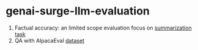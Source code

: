 # genai-surge-llm-evaluation

1. Factual accuracy: an limited scope evaluation focus on [summarization task](factual_accuracy)
2. QA with AlpacaEval [dataset](https://huggingface.co/datasets/tatsu-lab/alpaca_eval)